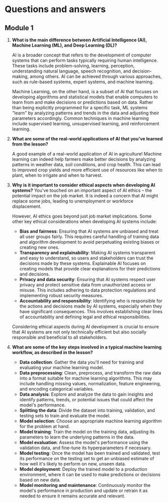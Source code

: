 # Questions and answers

## Module 1

1.  **What is the main difference between Artificial Intelligence (AI), Machine Learning (ML), and Deep Learning (DL)?**

    AI is a broader concept that refers to the development of computer systems that can perform tasks typically requiring human intelligence. These tasks include problem-solving, learning, perception, understanding natural language, speech recognition, and decision-making, among others. AI can be achieved through various approaches, such as rule-based systems, expert systems, and machine learning.

    Machine Learning, on the other hand, is a subset of AI that focuses on developing algorithms and statistical models that enable computers to learn from and make decisions or predictions based on data. Rather than being explicitly programmed for a specific task, ML systems "learn" by analyzing patterns and trends in the data and adjusting their parameters accordingly. Common techniques in machine learning include supervised learning, unsupervised learning, and reinforcement learning.

2.  **What are some of the real-world applications of AI that you've learned from the lesson?**

    A good example of a real-world application of AI in agriculture! Machine learning can indeed help farmers make better decisions by analyzing patterns in weather data, soil conditions, and crop health. This can lead to improved crop yields and more efficient use of resources like when to plant, when to irrigate and when to harvest.

3.  **Why is it important to consider ethical aspects when developing AI systems?**
    You've touched on an important aspect of AI ethics – the potential impact on the job market. It is indeed a concern that AI might replace some jobs, leading to unemployment or workforce displacement.

    However, AI ethics goes beyond just job market implications. Some other key ethical considerations when developing AI systems include:

    - **Bias and fairness**: Ensuring that AI systems are unbiased and treat all user groups fairly. This requires careful handling of training data and algorithm development to avoid perpetuating existing biases or creating new ones.
    - **Transparency and explainability**: Making AI systems transparent and easy to understand, so users and stakeholders can trust the decisions made by these systems. Explainable AI focuses on creating models that provide clear explanations for their predictions and decisions.
    - **Privacy and data security**: Ensuring that AI systems respect user privacy and protect sensitive data from unauthorized access or misuse. This includes adhering to data protection regulations and implementing robust security measures.
    - **Accountability and responsibility**: Identifying who is responsible for the actions and decisions made by AI systems, especially when they have significant consequences. This involves establishing clear lines of accountability and defining legal and ethical responsibilities.

    Considering ethical aspects during AI development is crucial to ensure that AI systems are not only technically efficient but also socially responsible and beneficial to all stakeholders.

4.  **What are some of the key steps involved in a typical machine learning workflow, as described in the lesson?**
    - **Data collection**: Gather the data you'll need for training and evaluating your machine learning model.
    - **Data preprocessing**: Clean, preprocess, and transform the raw data into a format suitable for machine learning algorithms. This may include handling missing values, normalization, feature engineering, and encoding categorical variables.
    - **Data analysis**: Explore and analyze the data to gain insights and identify patterns, trends, or potential issues that could affect the model's performance.
    - **Splitting the data**: Divide the dataset into training, validation, and testing sets to train and evaluate the model.
    - **Model selection**: Choose an appropriate machine learning algorithm for the problem at hand.
    - **Model training**: Train the model on the training data, adjusting its parameters to learn the underlying patterns in the data.
    - **Model evaluation**: Assess the model's performance using the validation data, and fine-tune its hyperparameters if necessary.
    - **Model testing**: Once the model has been trained and validated, test its performance on the testing set to get an unbiased estimate of how well it's likely to perform on new, unseen data.
    - **Model deployment**: Deploy the trained model to a production environment, where it can be used to make predictions or decisions based on new data.
    - **Model monitoring and maintenance**: Continuously monitor the model's performance in production and update or retrain it as needed to ensure it remains accurate and relevant.
